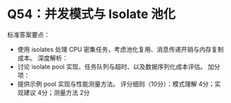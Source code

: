 # Q54：并发模式与 Isolate 池化

标准答案要点：
- 使用 isolates 处理 CPU 密集任务，考虑池化复用、消息传递开销与内存复制成本。
深度解析：
- 讨论 isolate pool 实现、任务队列与超时、以及数据序列化成本评估。
加分项：
- 提供示例 pool 实现与性能测量方法。
评分细则（10分）：模式理解 4分；实现建议 4分；测量方法 2分

